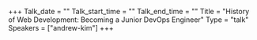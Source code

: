 +++
Talk_date = ""
Talk_start_time = ""
Talk_end_time = ""
Title = "History of Web Development: Becoming a Junior DevOps Engineer"
Type = "talk"
Speakers = ["andrew-kim"]
+++
